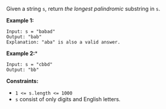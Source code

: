 Given a string `s`, return *the longest palindromic* substring in `s`.

**Example 1:**
```
Input: s = "babad"
Output: "bab"
Explanation: "aba" is also a valid answer.
```

**Example 2:***
```
Input: s = "cbbd"
Output: "bb"
```

**Constraints:**

 - `1 <= s.length <= 1000`
 - `s` consist of only digits and English letters.
